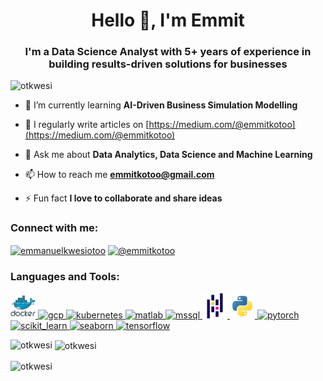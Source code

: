 <!-- [![MasterHead](https://drive.google.com/uc?export=view&id=1P4O0ng_g1BbpVnULeRivDwRh4OEn8m36)](https://github.com/OtKwesi/) -->
<h1 align="center">Hello 👋, I'm Emmit</h1>
<h3 align="center">I'm a Data Science Analyst with 5+ years of experience in building results-driven solutions for businesses </h3>
<!-- <img align="right" alt="My Image" width="400" src="https://drive.google.com/uc?export=view&id=1zXxtS80NhpN4B4XDk-LAtLQT9pzvtdnD"> -->


<p align="left"> <img src="https://komarev.com/ghpvc/?username=otkwesi&label=Profile%20views&color=0e75b6&style=flat" alt="otkwesi" /> </p>

- 🌱 I’m currently learning **AI-Driven Business Simulation Modelling**

- 📝 I regularly write articles on [https://medium.com/@emmitkotoo](https://medium.com/@emmitkotoo)

- 💬 Ask me about **Data Analytics, Data Science and Machine Learning**

- 📫 How to reach me **emmitkotoo@gmail.com**

- ⚡ Fun fact **I love to collaborate and share ideas**

<h3 align="left">Connect with me:</h3>
<p align="left">
<a href="https://linkedin.com/in/emmanuelkwesiotoo" target="blank"><img align="center" src="https://raw.githubusercontent.com/rahuldkjain/github-profile-readme-generator/master/src/images/icons/Social/linked-in-alt.svg" alt="emmanuelkwesiotoo" height="30" width="40" /></a>
<a href="https://medium.com/@emmitkotoo" target="blank"><img align="center" src="https://raw.githubusercontent.com/rahuldkjain/github-profile-readme-generator/master/src/images/icons/Social/medium.svg" alt="@emmitkotoo" height="30" width="40" /></a>
</p>

<h3 align="left">Languages and Tools:</h3>
<p align="left"> <a href="https://www.docker.com/" target="_blank" rel="noreferrer"> <img src="https://raw.githubusercontent.com/devicons/devicon/master/icons/docker/docker-original-wordmark.svg" alt="docker" width="40" height="40"/> </a> <a href="https://cloud.google.com" target="_blank" rel="noreferrer"> <img src="https://www.vectorlogo.zone/logos/google_cloud/google_cloud-icon.svg" alt="gcp" width="40" height="40"/> </a> <a href="https://kubernetes.io" target="_blank" rel="noreferrer"> <img src="https://www.vectorlogo.zone/logos/kubernetes/kubernetes-icon.svg" alt="kubernetes" width="40" height="40"/> </a> <a href="https://www.mathworks.com/" target="_blank" rel="noreferrer"> <img src="https://upload.wikimedia.org/wikipedia/commons/2/21/Matlab_Logo.png" alt="matlab" width="40" height="40"/> </a> <a href="https://www.microsoft.com/en-us/sql-server" target="_blank" rel="noreferrer"> <img src="https://www.svgrepo.com/show/303229/microsoft-sql-server-logo.svg" alt="mssql" width="40" height="40"/> </a> <a href="https://pandas.pydata.org/" target="_blank" rel="noreferrer"> <img src="https://raw.githubusercontent.com/devicons/devicon/2ae2a900d2f041da66e950e4d48052658d850630/icons/pandas/pandas-original.svg" alt="pandas" width="40" height="40"/> </a> <a href="https://www.python.org" target="_blank" rel="noreferrer"> <img src="https://raw.githubusercontent.com/devicons/devicon/master/icons/python/python-original.svg" alt="python" width="40" height="40"/> </a> <a href="https://pytorch.org/" target="_blank" rel="noreferrer"> <img src="https://www.vectorlogo.zone/logos/pytorch/pytorch-icon.svg" alt="pytorch" width="40" height="40"/> </a> <a href="https://scikit-learn.org/" target="_blank" rel="noreferrer"> <img src="https://upload.wikimedia.org/wikipedia/commons/0/05/Scikit_learn_logo_small.svg" alt="scikit_learn" width="40" height="40"/> </a> <a href="https://seaborn.pydata.org/" target="_blank" rel="noreferrer"> <img src="https://seaborn.pydata.org/_images/logo-mark-lightbg.svg" alt="seaborn" width="40" height="40"/> </a> <a href="https://www.tensorflow.org" target="_blank" rel="noreferrer"> <img src="https://www.vectorlogo.zone/logos/tensorflow/tensorflow-icon.svg" alt="tensorflow" width="40" height="40"/> </a> </p>

<p><img align="left" src="https://github-readme-stats.vercel.app/api/top-langs?username=otkwesi&show_icons=true&locale=en&layout=compact" alt="otkwesi" /></p>

<p>&nbsp;<img align="center" src="https://github-readme-stats.vercel.app/api?username=otkwesi&show_icons=true&locale=en" alt="otkwesi" /></p>

<p><img align="center" src="https://github-readme-streak-stats.herokuapp.com/?user=otkwesi&" alt="otkwesi" /></p>
